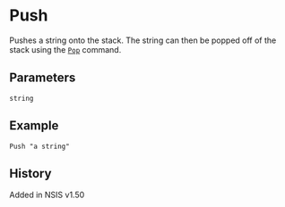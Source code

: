 # Push

Pushes a string onto the stack. The string can then be popped off of the stack using the [`Pop`][1] command.

## Parameters

    string

## Example

    Push "a string"

## History

Added in NSIS v1.50

[1]: Pop.md
